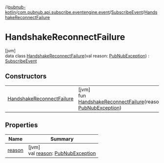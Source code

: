 //[pubnub-kotlin](../../../../index.md)/[com.pubnub.api.subscribe.eventengine.event](../../index.md)/[SubscribeEvent](../index.md)/[HandshakeReconnectFailure](index.md)

# HandshakeReconnectFailure

[jvm]\
data class [HandshakeReconnectFailure](index.md)(val reason: [PubNubException](../../../com.pubnub.api/-pub-nub-exception/index.md)) : [SubscribeEvent](../index.md)

## Constructors

| | |
|---|---|
| [HandshakeReconnectFailure](-handshake-reconnect-failure.md) | [jvm]<br>fun [HandshakeReconnectFailure](-handshake-reconnect-failure.md)(reason: [PubNubException](../../../com.pubnub.api/-pub-nub-exception/index.md)) |

## Properties

| Name | Summary |
|---|---|
| [reason](reason.md) | [jvm]<br>val [reason](reason.md): [PubNubException](../../../com.pubnub.api/-pub-nub-exception/index.md) |
